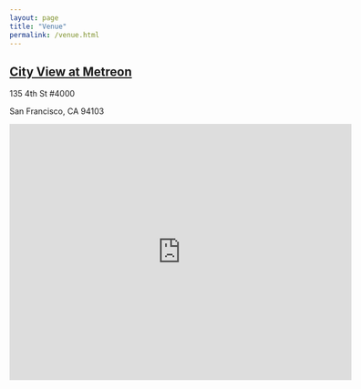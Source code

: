 ```yaml
---
layout: page
title: "Venue"
permalink: /venue.html
---
```


## [City View at Metreon](http://www.cityviewmetreon.com/)

135 4th St #4000

San Francisco, CA 94103

<iframe src="https://www.google.com/maps/embed?pb=!1m14!1m8!1m3!1d12613.007139393156!2d-122.4032782!3d37.7841387!3m2!1i1024!2i768!4f13.1!3m3!1m2!1s0x0%3A0xad1734a211e090d!2sCity+View+at+Metreon!5e0!3m2!1sen!2sus!4v1512469431262" width="600" height="450" frameborder="0" style="border:0" allowfullscreen></iframe>

